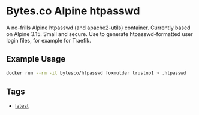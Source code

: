# Bytes.co Alpine htpasswd

A no-frills Alpine htpasswd (and apache2-utils) container. Currently based on Alpine 3.15. Small and secure. Use to generate htpasswd-formatted user login files, for example for Traefik.

## Example Usage
```bash
docker run --rm -it bytesco/htpasswd foxmulder trustno1 > .htpasswd
```

## Tags
- [latest](https://github.com/BytesCo/docker-htpasswd/blob/main/Dockerfile)
